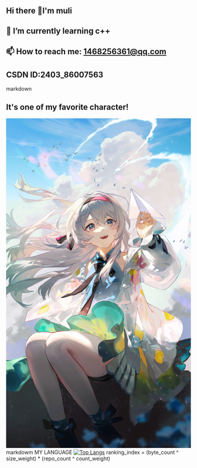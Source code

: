 ## Hi there 👋I'm muli
## 🌱 I’m currently learning c++
## 📫 How to reach me: 1468256361@qq.com
##    CSDN ID:2403_86007563
markdown
## It's one of my favorite character!
![It's one of my favorite character](微信图片_20240923082801.jpg)
markdowm MY LANGUAGE
[![Top Langs](https://github-readme-stats.vercel.app/api/top-langs/?username=muyuliyan)](https://github.com/anuraghazra/github-readme-stats)
ranking_index = (byte_count ^ size_weight) * (repo_count ^ count_weight)

<!--
**muyuliyan/muyuliyan** is a ✨ _special_ ✨ repository because its `README.md` (this file) appears on your GitHub profile.

Here are some ideas to get you started:


- 🌱 I’m currently learning c++
- 👯 I’m looking to collaborate on ...
- 🤔 I’m looking for help with ...
- 💬 Ask me about ...
- 📫 How to reach me: 1468256361@qq.com
- 😄 Pronouns: ...
- ⚡ Fun fact: ...
-->
